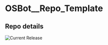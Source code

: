 # OSBot__Repo_Template

## Repo details

![Current Release](https://img.shields.io/badge/release-v0.14.2-blue)
